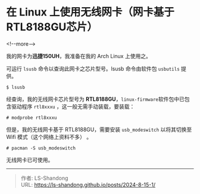 # 在 Linux 上使用无线网卡（网卡基于RTL8188GU芯片）


&lt;!--more--&gt;

我的网卡为**迅捷150UH**，我准备在我的 Arch Linux 上使用之。

可运行 `lsusb` 命令以查询此网卡之芯片型号。lsusb 命令由软件包 `usbutils` 提供。

    $ lsusb

经查询，我的无线网卡芯片型号为 **RTL8188GU**，`linux-firmware`软件包中已包含驱动程序 `rtl8xxxu` ，这一般无需手动装载，要装载：

    # modprobe rtl8xxxu

但是，我的无线网卡基于 RTL8188GU，需要安装 `usb_modeswitch` 以将其切换至 Wifi 模式（这个网络上资料不多） 。

    # pacman -S usb_modeswitch

无线网卡已可使用。



---

> 作者: LS-Shandong  
> URL: https://ls-shandong.github.io/posts/2024-8-15-1/  

